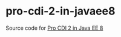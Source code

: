 # pro-cdi-2-in-javaee8
Source code for [Pro CDI 2 in Java EE 8](https://amazon.com/Pro-CDI-Java-Depth-Dependency/dp/1484243625)

